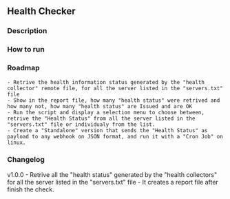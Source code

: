 ## Health Checker

### Description

### How to run

### Roadmap

    - Retrive the health information status generated by the "health collector" remote file, for all the server listed in the "servers.txt" file
    - Show in the report file, how many "health status" were retrived and how many not, how many "health status" are Issued and are OK
    - Run the script and display a selection menu to choose between, retrive the "Health Status" from all the server listed in the "servers.txt" file or individualy from the list.
    - Create a "Standalone" version that sends the "Health Status" as payload to any webhook on JSON format, and run it with a "Cron Job" on linux.

### Changelog

v1.0.0
    - Retrive all the "health status" generated by the "health collectors" for all the server listed in the "servers.txt" file
    - It creates a report file after finish the check.